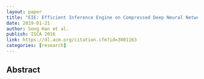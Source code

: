 ```yaml
---
layout: paper
title: "EIE: Efficient Inference Engine on Compressed Deep Neural Network"
date: 2019-01-21
author: Song Han et al.
publish: ISCA 2016
link: https://dl.acm.org/citation.cfm?id=3001163
categories: [research]
---
```


## Abstract

